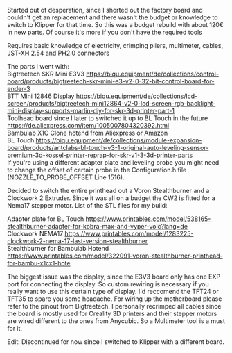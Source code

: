 Started out of desperation, since I shorted out the factory board and couldn't get an replacement and there wasn't the budget or knowledge to switch to Klipper for that time. 
So this was a budget rebuild with about 120€ in new parts. Of course it's more if you don't have the required tools

Requires basic knowledge of electricity, crimping pliers, multimeter, cables, JST-XH 2.54 and PH2.0 connectors

The parts I went with: <br>
Bigtreetech SKR Mini E3V3 https://biqu.equipment/de/collections/control-board/products/bigtreetech-skr-mini-e3-v2-0-32-bit-control-board-for-ender-3 <br>
BTT Mini 12846 Display  https://biqu.equipment/de/collections/lcd-screen/products/bigtreetech-mini12864-v2-0-lcd-screen-rgb-backlight-mini-display-supports-marlin-diy-for-skr-3d-printer-part-1<br>
Toolhead board since I later to switched it up to BL Touch in the future https://de.aliexpress.com/item/1005007804320392.html<br>
Bambulab X1C Clone hotend from Aliexpress or Amazon <br>
BL Touch https://biqu.equipment/de/collections/module-expansion-board/products/antclabs-bl-touch-v3-1-original-auto-leveling-sensor-premium-3d-kossel-printer-reprap-for-skr-v1-3-3d-printer-parts<br>
If you're using a different adapter plate and leveling probe you might need to change the offset of certain probe in the Configuration.h file (NOZZLE_TO_PROBE_OFFSET Line 1516).

Decided to switch the entire printhead out a Voron Stealthburner and a Clockwork 2 Extruder. Since it was all on a budget the CW2 is fitted for a Nema17 stepper motor. 
List of the STL files for my build: 

Adapter plate for BL Touch https://www.printables.com/model/538165-stealthburner-adapter-for-kobra-max-and-vyper-volc?lang=de<br>
Clockwork NEMA17 https://www.printables.com/model/1283225-clockwork-2-nema-17-last-version-stealthburner<br>
Stealthburner for Bambulab Hotend https://www.printables.com/model/322091-voron-stealthburner-printhead-for-bambu-x1cx1-hote <br>



The biggest issue was the display, since the E3V3 board only has one EXP port for connecting the display. So custom rewiring is necessary if you really want to use this certain type of display. I'd reccomend the TFT24 or TFT35 to spare you some headache.
For wiring up the motherboard please refer to the pinout from Bigtreetech. I personally recrimped all cables since the board is mostly used for Creality 3D printers and their stepper motors are wired different to the ones from Anycubic. So a Multimeter tool is a must for it. 


Edit: Discontinued for now since I switched to Klipper with a different board. 
